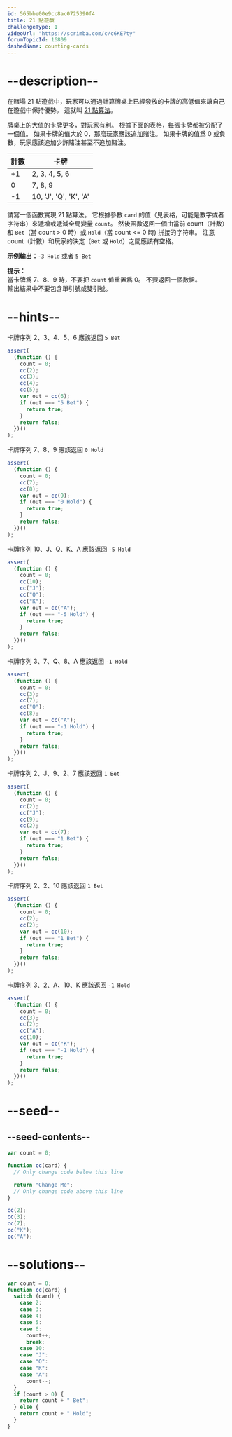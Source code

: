 ```yaml
---
id: 565bbe00e9cc8ac0725390f4
title: 21 點遊戲
challengeType: 1
videoUrl: "https://scrimba.com/c/c6KE7ty"
forumTopicId: 16809
dashedName: counting-cards
---
```


# --description--

在賭場 21 點遊戲中，玩家可以通過計算牌桌上已經發放的卡牌的高低值來讓自己在遊戲中保持優勢。 這就叫 [21 點算法](https://en.wikipedia.org/wiki/Card_counting)。

牌桌上的大值的卡牌更多，對玩家有利。 根據下面的表格，每張卡牌都被分配了一個值。 如果卡牌的值大於 0，那麼玩家應該追加賭注。 如果卡牌的值爲 0 或負數，玩家應該追加少許賭注甚至不追加賭注。

<table class='table table-striped'><thead><tr><th>計數</th><th>卡牌</th></tr></thead><tbody><tr><td>+1</td><td>2, 3, 4, 5, 6</td></tr><tr><td>0</td><td>7, 8, 9</td></tr><tr><td>-1</td><td>10, 'J', 'Q', 'K', 'A'</td></tr></tbody></table>

請寫一個函數實現 21 點算法。 它根據參數 `card` 的值（見表格，可能是數字或者字符串）來遞增或遞減全局變量 `count`。 然後函數返回一個由當前 count（計數）和 `Bet`（當 count > 0 時）或 `Hold`（當 count <= 0 時) 拼接的字符串。 注意 count（計數）和玩家的決定（`Bet` 或 `Hold`）之間應該有空格。

**示例輸出：**`-3 Hold` 或者 `5 Bet`

**提示：**  
當卡牌爲 7、8、9 時，不要把 `count` 值重置爲 0。 不要返回一個數組。  
輸出結果中不要包含單引號或雙引號。

# --hints--

卡牌序列 2、3、4、5、6 應該返回 `5 Bet`

```js
assert(
  (function () {
    count = 0;
    cc(2);
    cc(3);
    cc(4);
    cc(5);
    var out = cc(6);
    if (out === "5 Bet") {
      return true;
    }
    return false;
  })()
);
```

卡牌序列 7、8、9 應該返回 `0 Hold`

```js
assert(
  (function () {
    count = 0;
    cc(7);
    cc(8);
    var out = cc(9);
    if (out === "0 Hold") {
      return true;
    }
    return false;
  })()
);
```

卡牌序列 10、J、Q、K、A 應該返回 `-5 Hold`

```js
assert(
  (function () {
    count = 0;
    cc(10);
    cc("J");
    cc("Q");
    cc("K");
    var out = cc("A");
    if (out === "-5 Hold") {
      return true;
    }
    return false;
  })()
);
```

卡牌序列 3、7、Q、8、A 應該返回 `-1 Hold`

```js
assert(
  (function () {
    count = 0;
    cc(3);
    cc(7);
    cc("Q");
    cc(8);
    var out = cc("A");
    if (out === "-1 Hold") {
      return true;
    }
    return false;
  })()
);
```

卡牌序列 2、J、9、2、7 應該返回 `1 Bet`

```js
assert(
  (function () {
    count = 0;
    cc(2);
    cc("J");
    cc(9);
    cc(2);
    var out = cc(7);
    if (out === "1 Bet") {
      return true;
    }
    return false;
  })()
);
```

卡牌序列 2、2、10 應該返回 `1 Bet`

```js
assert(
  (function () {
    count = 0;
    cc(2);
    cc(2);
    var out = cc(10);
    if (out === "1 Bet") {
      return true;
    }
    return false;
  })()
);
```

卡牌序列 3、2、A、10、K 應該返回 `-1 Hold`

```js
assert(
  (function () {
    count = 0;
    cc(3);
    cc(2);
    cc("A");
    cc(10);
    var out = cc("K");
    if (out === "-1 Hold") {
      return true;
    }
    return false;
  })()
);
```

# --seed--

## --seed-contents--

```js
var count = 0;

function cc(card) {
  // Only change code below this line

  return "Change Me";
  // Only change code above this line
}

cc(2);
cc(3);
cc(7);
cc("K");
cc("A");
```

# --solutions--

```js
var count = 0;
function cc(card) {
  switch (card) {
    case 2:
    case 3:
    case 4:
    case 5:
    case 6:
      count++;
      break;
    case 10:
    case "J":
    case "Q":
    case "K":
    case "A":
      count--;
  }
  if (count > 0) {
    return count + " Bet";
  } else {
    return count + " Hold";
  }
}
```
